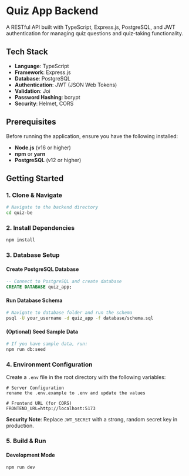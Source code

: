 # Quiz App Backend

A RESTful API built with TypeScript, Express.js, PostgreSQL, and JWT authentication for managing quiz questions and quiz-taking functionality.

##  Tech Stack

- **Language**: TypeScript
- **Framework**: Express.js
- **Database**: PostgreSQL
- **Authentication**: JWT (JSON Web Tokens)
- **Validation**: Joi
- **Password Hashing**: bcrypt
- **Security**: Helmet, CORS

## Prerequisites

Before running the application, ensure you have the following installed:

- **Node.js** (v16 or higher)
- **npm** or **yarn**
- **PostgreSQL** (v12 or higher)

## Getting Started

### 1. Clone & Navigate

```bash
# Navigate to the backend directory
cd quiz-be
```

### 2. Install Dependencies

```bash
npm install
```

### 3. Database Setup

#### Create PostgreSQL Database

```sql
-- Connect to PostgreSQL and create database
CREATE DATABASE quiz_app;
```

#### Run Database Schema

```bash
# Navigate to database folder and run the schema
psql -U your_username -d quiz_app -f database/schema.sql
```

#### (Optional) Seed Sample Data

```bash
# If you have sample data, run:
npm run db:seed
```

### 4. Environment Configuration

Create a `.env` file in the root directory with the following variables:

```env
# Server Configuration
rename the .env.example to .env and update the values

# Frontend URL (for CORS)
FRONTEND_URL=http://localhost:5173
```

**Security Note**: Replace `JWT_SECRET` with a strong, random secret key in production.

### 5. Build & Run

#### Development Mode

```bash
npm run dev
```




